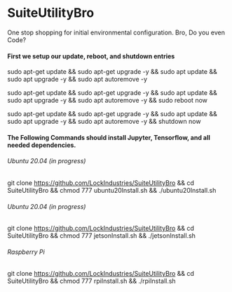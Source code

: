 # SuiteUtilityBro
One stop shopping for initial environmental configuration. Bro, Do you even Code?


#### First we setup our update, reboot, and shutdown entries

sudo apt-get update && sudo apt-get upgrade -y && sudo apt update && sudo apt upgrade -y && sudo apt autoremove -y

sudo apt-get update && sudo apt-get upgrade -y && sudo apt update && sudo apt upgrade -y && sudo apt autoremove -y && sudo reboot now

sudo apt-get update && sudo apt-get upgrade -y && sudo apt update && sudo apt upgrade -y && sudo apt autoremove -y && shutdown now



#### The Following Commands should install Jupyter, Tensorflow, and all needed dependencies.


###### Ubuntu 20.04 (in progress)
git clone https://github.com/LockIndustries/SuiteUtilityBro && cd SuiteUtilityBro && chmod 777 ubuntu20Install.sh && ./ubuntu20Install.sh


###### Ubuntu 20.04 (in progress)
git clone https://github.com/LockIndustries/SuiteUtilityBro && cd SuiteUtilityBro && chmod 777 jetsonInstall.sh && ./jetsonInstall.sh


###### Raspberry Pi
git clone https://github.com/LockIndustries/SuiteUtilityBro && cd SuiteUtilityBro && chmod 777 rpiInstall.sh && ./rpiInstall.sh


